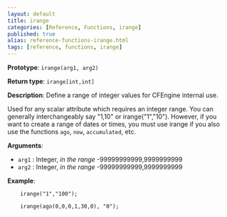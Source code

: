 ```yaml
---
layout: default
title: irange
categories: [Reference, Functions, irange]
published: true
alias: reference-functions-irange.html
tags: [reference, functions, irange]
---
```


**Prototype**: `irange(arg1, arg2)`

**Return type**: `irange[int,int]`

**Description**: Define a range of integer values for CFEngine internal use.

Used for any scalar attribute which requires an integer range. You can
generally interchangeably say "1,10" or irange("1","10"). However, if
you want to create a range of dates or times, you must use irange if you
also use the functions `ago`, `now`, `accumulated`, etc.

**Arguments**:

* `arg1` : Integer, *in the range* -99999999999,9999999999   
* `arg2` : Integer, *in the range* -99999999999,9999999999   

**Example**:

```cf3
    irange("1","100");

    irange(ago(0,0,0,1,30,0), "0");
```
